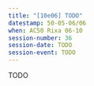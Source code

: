 ```yaml
---
title: "[10e06] TODO"
datestamp: 50-05-06/06
when: AC50 Rixa 06-10
session-number: 36
session-date: TODO
session-event: TODO
---
```

TODO
